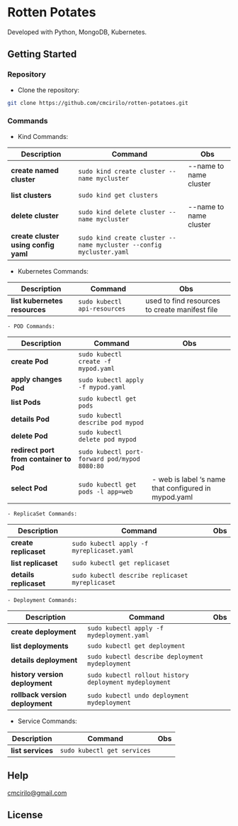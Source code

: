 # Rotten Potates

Developed with Python, MongoDB, Kubernetes.

## Getting Started

### Repository

- Clone the repository:

```sh
git clone https://github.com/cmcirilo/rotten-potatoes.git
```

### Commands

- Kind Commands:

| Description                          | Command                                                             | Obs                    |
| ------------------------------------ | ------------------------------------------------------------------- | ---------------------- |
| **create named cluster**             | `sudo kind create cluster --name mycluster`                         | --name to name cluster |
| **list clusters**                    | `sudo kind get clusters`                                            |                        |
| **delete cluster**                   | `sudo kind delete cluster --name mycluster`                         | --name to name cluster |
| **create cluster using config yaml** | `sudo kind create cluster --name mycluster --config mycluster.yaml` |                        |

- Kubernetes Commands:

| Description                   | Command                      | Obs                                            |
| ----------------------------- | ---------------------------- | ---------------------------------------------- |
| **list kubernetes resources** | `sudo kubectl api-resources` | used to find resources to create manifest file |

    - POD Commands:

| Description                             | Command                                       | Obs                                                  |
| --------------------------------------- | --------------------------------------------- | ---------------------------------------------------- |
| **create Pod**                          | `sudo kubectl create -f mypod.yaml`           |                                                      |
| **apply changes Pod**                   | `sudo kubectl apply -f mypod.yaml`            |                                                      |
| **list Pods**                           | `sudo kubectl get pods`                       |                                                      |
| **details Pod**                         | `sudo kubectl describe pod mypod`             |                                                      |
| **delete Pod**                          | `sudo kubectl delete pod mypod`               |                                                      |
| **redirect port from container to Pod** | `sudo kubectl port-forward pod/mypod 8080:80` |                                                      |
| **select Pod**                          | `sudo kubectl get pods -l app=web`            | - web is label ‘s name that configured in mypod.yaml |

    - ReplicaSet Commands:

| Description            | Command                                         | Obs |
| ---------------------- | ----------------------------------------------- | --- |
| **create replicaset**  | `sudo kubectl apply -f myreplicaset.yaml`       |     |
| **list replicaset**    | `sudo kubectl get replicaset`                   |     |
| **details replicaset** | `sudo kubectl describe replicaset myreplicaset` |     |

    - Deployment Commands:

| Description                     | Command                                                | Obs |
| ------------------------------- | ------------------------------------------------------ | --- |
| **create deployment**           | `sudo kubectl apply -f mydeployment.yaml`              |     |
| **list deployments**            | `sudo kubectl get deployment`                          |     |
| **details deployment**          | `sudo kubectl describe deployment mydeployment`        |     |
| **history version deployment**  | `sudo kubectl rollout history deployment mydeployment` |     |
| **rollback version deployment** | `sudo kubectl undo deployment mydeployment`            |     |

- Service Commands:

| Description       | Command                     | Obs |
| ----------------- | --------------------------- | --- |
| **list services** | `sudo kubectl get services` |     |

## Help

cmcirilo@gmail.com

## License
